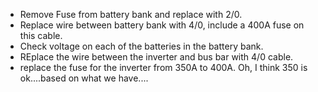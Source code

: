 * Remove Fuse from battery bank and replace with 2/0.
* Replace wire between battery bank with 4/0, include a 400A fuse on this cable.
* Check voltage on each of the batteries in the battery bank.
* REplace the wire between the inverter and bus bar with 4/0 cable.
* replace the fuse for the inverter from 350A to 400A.  Oh, I think 350 is ok....based on what we have....